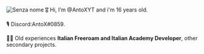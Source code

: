 ![Senza nome](https://user-images.githubusercontent.com/69409023/175745881-af253ca6-b797-4680-a2fc-7713603b649f.png)
🎖️ Hi, I’m @AntoXYT and i'm 16 years old.

🎙️ Discord:AntoX#0859.

👷‍♂️ Old experiences **Italian Freeroam and Italian Academy Developer**, other secondary projects.
